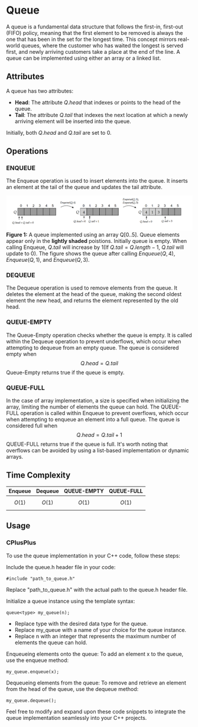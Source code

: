 # Queue
A queue is a fundamental data structure that follows the first-in, first-out (FIFO) policy, meaning that the first element to be removed is always the one that has been in the set for the longest time. This concept mirrors real-world queues, where the customer who has waited the longest is served first, and newly arriving customers take a place at the end of the line. A queue can be implemented using either an array or a linked list.

## Attributes
A queue has two attributes:

- **Head**: The attribute $Q.head$ that indexes or points to the head of the queue.
- **Tail**: The attribute $Q.tail$ that indexes the next location at which a newly arriving element will be inserted into the queue.
  
Initially, both $Q.head$ and $Q.tail$ are set to 0.
  
## Operations
### ENQUEUE
The Enqueue operation is used to insert elements into the queue. It inserts an element at the tail of the queue and updates the tail attribute.

![Figure 1 Enqueue](https://github.com/mjyang0902/Data-Structure/blob/main/queue/figures/queue_enqueue.png)
**Figure 1:** A queue implemented using an array Q[0..5]. Queue elements appear only in the **lightly shaded** poistions. Initially queue is empty. When calling Enqueue, $Q.tail$ will increase by 1(If $Q.tail = Q.length-1$, $Q.tail$ will update to $0$). The figure shows the queue after calling $Enqueue(Q,4)$, $Enqueue(Q,1)$, and $Enqueue(Q,3)$.

### DEQUEUE
The Dequeue operation is used to remove elements from the queue. It deletes the element at the head of the queue, making the second oldest element the new head, and returns the element represented by the old head.

### QUEUE-EMPTY
The Queue-Empty operation checks whether the queue is empty. It is called within the Dequeue operation to prevent underflows, which occur when attempting to dequeue from an empty queue. The queue is considered empty when $$Q.head = Q.tail$$
Queue-Empty returns true if the queue is empty.

### QUEUE-FULL
In the case of array implementation, a size is specified when initializing the array, limiting the number of elements the queue can hold. The QUEUE-FULL operation is called within Enqueue to prevent overflows, which occur when attempting to enqueue an element into a full queue. The queue is considered full when $$Q.head = Q.tail+1$$ QUEUE-FULL returns true if the queue is full. It's worth noting that overflows can be avoided by using a list-based implementation or dynamic arrays.

## Time Complexity
| Enqueue | Dequeue | QUEUE-EMPTY | QUEUE-FULL |
|:---:|:---:|:---:|:---:|
| $$O(1)$$ | $$O(1)$$ | $$O(1)$$ | $$O(1)$$ | 

## Usage
### CPlusPlus
To use the queue implementation in your C++ code, follow these steps:

Include the queue.h header file in your code:
```
#include "path_to_queue.h"
```
Replace "path_to_queue.h" with the actual path to the queue.h header file.

Initialize a queue instance using the template syntax:
```
queue<type> my_queue(n);
```
- Replace type with the desired data type for the queue.
- Replace my_queue with a name of your choice for the queue instance.
- Replace n with an integer that represents the maximum number of elements the queue can hold.
  
Enqueueing elements onto the queue:
To add an element x to the queue, use the enqueue method:
```
my_queue.enqueue(x);
```

Dequeueing elements from the queue:
To remove and retrieve an element from the head of the queue, use the dequeue method:
```
my_queue.dequeue();
```
Feel free to modify and expand upon these code snippets to integrate the queue implementation seamlessly into your C++ projects.
